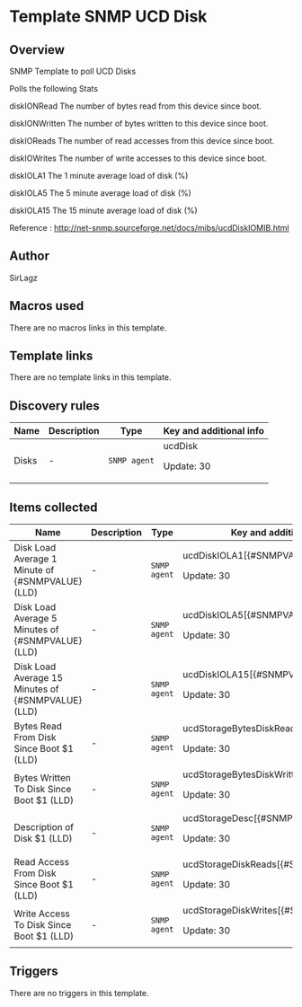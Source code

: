 # Template SNMP UCD Disk

## Overview

SNMP Template to poll UCD Disks


Polls the following Stats


diskIONRead The number of bytes read from this device since boot.


diskIONWritten The number of bytes written to this device since boot.


diskIOReads The number of read accesses from this device since boot.


diskIOWrites The number of write accesses to this device since boot.


diskIOLA1 The 1 minute average load of disk (%)


diskIOLA5 The 5 minute average load of disk (%)


diskIOLA15 The 15 minute average load of disk (%)


 


Reference : http://net-snmp.sourceforge.net/docs/mibs/ucdDiskIOMIB.html



## Author

SirLagz

## Macros used

There are no macros links in this template.

## Template links

There are no template links in this template.

## Discovery rules

|Name|Description|Type|Key and additional info|
|----|-----------|----|----|
|Disks|<p>-</p>|`SNMP agent`|ucdDisk<p>Update: 30</p>|
## Items collected

|Name|Description|Type|Key and additional info|
|----|-----------|----|----|
|Disk Load Average 1 Minute of {#SNMPVALUE} (LLD)|<p>-</p>|`SNMP agent`|ucdDiskIOLA1[{#SNMPVALUE}]<p>Update: 30</p>|
|Disk Load Average 5 Minutes of {#SNMPVALUE} (LLD)|<p>-</p>|`SNMP agent`|ucdDiskIOLA5[{#SNMPVALUE}]<p>Update: 30</p>|
|Disk Load Average 15 Minutes of {#SNMPVALUE} (LLD)|<p>-</p>|`SNMP agent`|ucdDiskIOLA15[{#SNMPVALUE}]<p>Update: 30</p>|
|Bytes Read From Disk Since Boot $1 (LLD)|<p>-</p>|`SNMP agent`|ucdStorageBytesDiskRead[{#SNMPVALUE}]<p>Update: 30</p>|
|Bytes Written To Disk Since Boot $1 (LLD)|<p>-</p>|`SNMP agent`|ucdStorageBytesDiskWritten[{#SNMPVALUE}]<p>Update: 30</p>|
|Description of Disk $1 (LLD)|<p>-</p>|`SNMP agent`|ucdStorageDesc[{#SNMPVALUE}]<p>Update: 30</p>|
|Read Access From Disk Since Boot $1 (LLD)|<p>-</p>|`SNMP agent`|ucdStorageDiskReads[{#SNMPVALUE}]<p>Update: 30</p>|
|Write Access To Disk Since Boot $1 (LLD)|<p>-</p>|`SNMP agent`|ucdStorageDiskWrites[{#SNMPVALUE}]<p>Update: 30</p>|
## Triggers

There are no triggers in this template.

